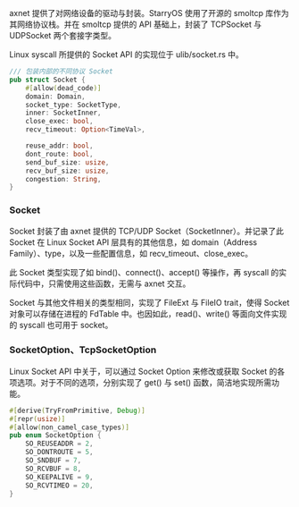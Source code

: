 
axnet 提供了对网络设备的驱动与封装。StarryOS 使用了开源的 smoltcp 库作为其网络协议栈。并在 smoltcp 提供的 API 基础上，封装了 TCPSocket 与 UDPSocket 两个套接字类型。

Linux syscall 所提供的 Socket API 的实现位于 ulib/socket.rs 中。

```rust
/// 包装内部的不同协议 Socket
pub struct Socket {
    #[allow(dead_code)]
    domain: Domain,
    socket_type: SocketType,
    inner: SocketInner,
    close_exec: bool,
    recv_timeout: Option<TimeVal>,

    reuse_addr: bool,
    dont_route: bool,
    send_buf_size: usize,
    recv_buf_size: usize,
    congestion: String,
}
```

### Socket

Socket 封装了由 axnet 提供的 TCP/UDP Socket（SocketInner）。并记录了此 Socket 在 Linux Socket API 层具有的其他信息，如 domain（Address Family）、type，以及一些配置信息，如 recv_timeout、close_exec。

此 Socket 类型实现了如 bind()、connect()、accept() 等操作，再 syscall 的实际代码中，只需使用这些函数，无需与 axnet 交互。

Socket 与其他文件相关的类型相同，实现了 FileExt 与 FileIO trait，使得 Socket 对象可以存储在进程的 FdTable 中。也因如此，read()、write() 等面向文件实现的 syscall 也可用于 socket。

### SocketOption、TcpSocketOption

Linux Socket API 中关于，可以通过 Socket Option 来修改或获取 Socket 的各项选项。对于不同的选项，分别实现了 get() 与 set() 函数，简洁地实现所需功能。

```rust
#[derive(TryFromPrimitive, Debug)]
#[repr(usize)]
#[allow(non_camel_case_types)]
pub enum SocketOption {
    SO_REUSEADDR = 2,
    SO_DONTROUTE = 5,
    SO_SNDBUF = 7,
    SO_RCVBUF = 8,
    SO_KEEPALIVE = 9,
    SO_RCVTIMEO = 20,
}
```
